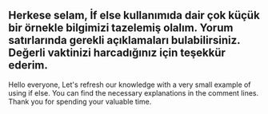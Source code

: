 Herkese selam,
İf else kullanımıda dair çok küçük bir örnekle bilgimizi tazelemiş olalım.
Yorum satırlarında gerekli açıklamaları bulabilirsiniz.
Değerli vaktinizi harcadığınız için teşekkür ederim.
-----------------------------------------------------
Hello everyone,
Let's refresh our knowledge with a very small example of using if else.
You can find the necessary explanations in the comment lines.
Thank you for spending your valuable time.